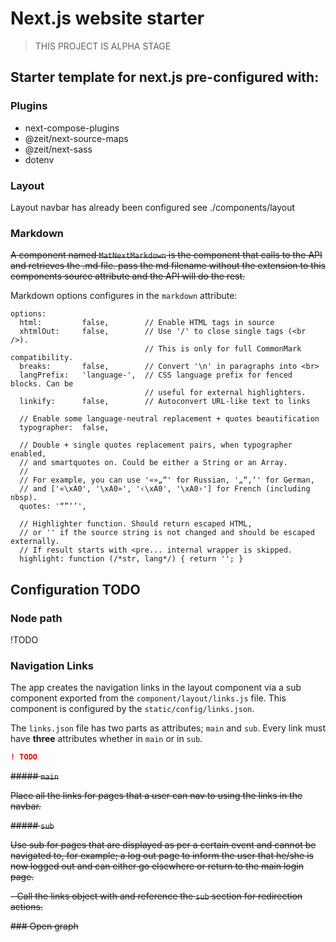# Next.js website starter

> THIS PROJECT IS ALPHA STAGE 

## Starter template for next.js pre-configured with:

### Plugins

- next-compose-plugins
- @zeit/next-source-maps
- @zeit/next-sass
- dotenv

### Layout

Layout navbar has already been configured see ./components/layout

### Markdown

~~A component named `MatNextMarkdown` is the component that calls to the API and retrieves the .md file.
pass the md filename without the extension to this components source attribute and the API will do the rest.~~

Markdown options configures in the `markdown` attribute:

```text
options:
  html:         false,        // Enable HTML tags in source
  xhtmlOut:     false,        // Use '/' to close single tags (<br />).
                              // This is only for full CommonMark compatibility.
  breaks:       false,        // Convert '\n' in paragraphs into <br>
  langPrefix:   'language-',  // CSS language prefix for fenced blocks. Can be
                              // useful for external highlighters.
  linkify:      false,        // Autoconvert URL-like text to links

  // Enable some language-neutral replacement + quotes beautification
  typographer:  false,

  // Double + single quotes replacement pairs, when typographer enabled,
  // and smartquotes on. Could be either a String or an Array.
  //
  // For example, you can use '«»„“' for Russian, '„“‚‘' for German,
  // and ['«\xA0', '\xA0»', '‹\xA0', '\xA0›'] for French (including nbsp).
  quotes: '“”‘’',

  // Highlighter function. Should return escaped HTML,
  // or '' if the source string is not changed and should be escaped externally.
  // If result starts with <pre... internal wrapper is skipped.
  highlight: function (/*str, lang*/) { return ''; }
``` 

## Configuration TODO

### Node path

!TODO

### Navigation Links

The app creates the navigation links in the layout component via a sub component exported from the `component/layout/links.js` file. This component is configured by the `static/config/links.json`.

The `links.json` file has two parts as attributes; `main` and `sub`. Every link must have **three** attributes whether in `main` or in `sub`.
```json
! TODO
```

~~##### `main`~~

~~Place all the links for pages that a user can nav to using the links in the navbar.~~

~~##### `sub`~~

~~Use sub for pages that are displayed as per a certain event and cannot be navigated to, for example; a log out page to inform the user that he/she is now logged out and can either go elsewhere or return to the main login page.~~

~~- Call the links object with and reference the `sub` section for redirection actions.~~

~~### Open graph~~